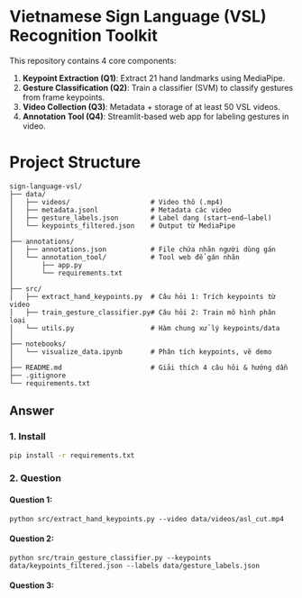 # Vietnamese Sign Language (VSL) Recognition Toolkit

This repository contains 4 core components:

1. **Keypoint Extraction (Q1)**: Extract 21 hand landmarks using MediaPipe.
2. **Gesture Classification (Q2)**: Train a classifier (SVM) to classify gestures from frame keypoints.
3. **Video Collection (Q3)**: Metadata + storage of at least 50 VSL videos.
4. **Annotation Tool (Q4)**: Streamlit-based web app for labeling gestures in video.

# Project Structure
```
sign-language-vsl/
├── data/
│   ├── videos/                    # Video thô (.mp4)
│   ├── metadata.jsonl             # Metadata các video
│   ├── gesture_labels.json        # Label dạng (start–end–label)
│   └── keypoints_filtered.json    # Output từ MediaPipe
│
├── annotations/
│   ├── annotations.json           # File chứa nhãn người dùng gán
│   └── annotation_tool/           # Tool web để gán nhãn
│       ├── app.py
│       └── requirements.txt
│
├── src/
│   ├── extract_hand_keypoints.py  # Câu hỏi 1: Trích keypoints từ video
│   ├── train_gesture_classifier.py# Câu hỏi 2: Train mô hình phân loại
│   └── utils.py                   # Hàm chung xử lý keypoints/data
│
├── notebooks/
│   └── visualize_data.ipynb       # Phân tích keypoints, vẽ demo
│
├── README.md                      # Giải thích 4 câu hỏi & hướng dẫn
├── .gitignore
└── requirements.txt
```

## Answer

### 1. Install
```bash
pip install -r requirements.txt
```

### 2. Question
#### Question 1: 
```
python src/extract_hand_keypoints.py --video data/videos/asl_cut.mp4
```
#### Question 2:
```
python src/train_gesture_classifier.py --keypoints data/keypoints_filtered.json --labels data/gesture_labels.json
```
#### Question 3:
